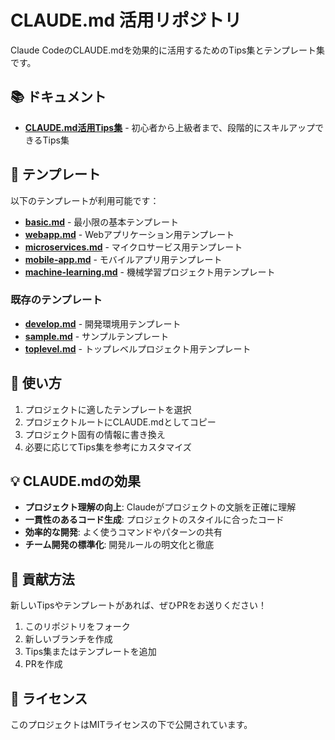 # CLAUDE.md 活用リポジトリ

Claude CodeのCLAUDE.mdを効果的に活用するためのTips集とテンプレート集です。

## 📚 ドキュメント

- **[CLAUDE.md活用Tips集](docs/CLAUDE_TIPS.md)** - 初心者から上級者まで、段階的にスキルアップできるTips集

## 📁 テンプレート

以下のテンプレートが利用可能です：

- **[basic.md](template/basic.md)** - 最小限の基本テンプレート
- **[webapp.md](template/webapp.md)** - Webアプリケーション用テンプレート
- **[microservices.md](template/microservices.md)** - マイクロサービス用テンプレート
- **[mobile-app.md](template/mobile-app.md)** - モバイルアプリ用テンプレート
- **[machine-learning.md](template/machine-learning.md)** - 機械学習プロジェクト用テンプレート

### 既存のテンプレート
- **[develop.md](template/develop.md)** - 開発環境用テンプレート
- **[sample.md](template/sample.md)** - サンプルテンプレート
- **[toplevel.md](template/toplevel.md)** - トップレベルプロジェクト用テンプレート

## 🚀 使い方

1. プロジェクトに適したテンプレートを選択
2. プロジェクトルートにCLAUDE.mdとしてコピー
3. プロジェクト固有の情報に書き換え
4. 必要に応じてTips集を参考にカスタマイズ

## 💡 CLAUDE.mdの効果

- **プロジェクト理解の向上**: Claudeがプロジェクトの文脈を正確に理解
- **一貫性のあるコード生成**: プロジェクトのスタイルに合ったコード
- **効率的な開発**: よく使うコマンドやパターンの共有
- **チーム開発の標準化**: 開発ルールの明文化と徹底

## 🤝 貢献方法

新しいTipsやテンプレートがあれば、ぜひPRをお送りください！

1. このリポジトリをフォーク
2. 新しいブランチを作成
3. Tips集またはテンプレートを追加
4. PRを作成

## 📝 ライセンス

このプロジェクトはMITライセンスの下で公開されています。